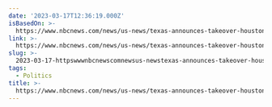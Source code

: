 ```yaml
---
date: '2023-03-17T12:36:19.000Z'
isBasedOn: >-
  https://www.nbcnews.com/news/us-news/texas-announces-takeover-houstons-public-school-district-rcna75119
link: >-
  https://www.nbcnews.com/news/us-news/texas-announces-takeover-houstons-public-school-district-rcna75119
slug: >-
  2023-03-17-httpswwwnbcnewscomnewsus-newstexas-announces-takeover-houstons-public-school-district-rcna75119
tags:
  - Politics
title: >-
  https://www.nbcnews.com/news/us-news/texas-announces-takeover-houstons-public-school-district-rcna75119
---
```



